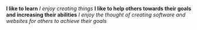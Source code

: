 **I like to learn** 
*I enjoy creating things*
**I like to help others towards their goals and increasing their abilities**
*I enjoy the thought of creating software and websites for others to achieve their goals*
